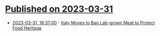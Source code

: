 # [Published on 2023-03-31](index.md)

* [2023-03-31, 18:37:00](https://soylentnews.org/article.pl?sid=23/03/31/0235245&from=rss) - [Italy Moves to Ban Lab-grown Meat to Protect Food Heritage](https://soylentnews.org/article.pl?sid=23/03/31/0235245&from=rss)
